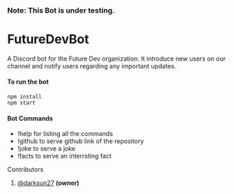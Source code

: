 ### Note: This Bot is under testing.
# FutureDevBot
A Discord bot for the Future Dev organization. It introduce new users on our channel and notify users regarding any important updates.

#### To run the bot
```
npm install
npm start
```
#### Bot Commands
- !help for listing all the commands
- !github to serve github link of the repository
- !joke to serve a joke
- !facts to serve an interrsting fact

Contributors

1. [@darksun27](https://github.com/darksun27) **(owner)**
